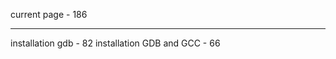 current page		 - 186
______________________________
installation gdb	 - 82
installation GDB and GCC - 66